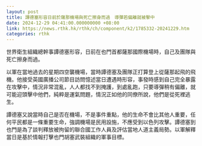 ```yaml
---
layout: post
title: 譚德塞形容日前於薩那機場與死亡擦身而過　導彈若偏離就被擊中
date: 2024-12-29 04:41:00.000000000 +08:00
link: https://news.rthk.hk/rthk/ch/component/k2/1785332-20241229.htm
categories: rthk
---
```


世界衛生組織總幹事譚德塞形容，日前在也門首都薩那國際機場時，自己及團隊與死亡擦身而過。

以軍在當地過去的星期四空襲機場，當時譚德塞及團隊正打算登上從薩那起飛的飛機。他接受英國廣播公司節目訪問憶述當日遭遇時形容，事發時感到自己完全暴露在攻擊中，情況非常混亂，人人都找不到掩護，到處亂跑，只要導彈稍有偏離，就可能迎頭擊中他們，純粹是運氣問題，情況正如他的同僚所說，他們是從死裡逃生。

譚德塞又說當時自己是否在機場，不是事件重點，他的生命不會比其他人重要，任何平民都是一條重要生命，強調機場是民用設施，不應受到以色列攻擊。譚德塞到也門是為了談判釋放被拘留的聯合國工作人員及評估當地人道主義局勢。以軍解釋當日是基於情報打擊也門胡塞武裝組織的軍事目標。
